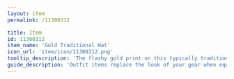 ```yaml
---
layout: item
permalink: /11300312

title: Item
id: 11300312
item_name: 'Gold Traditional Hat'
icon_url: 'item/icon/11300312.png'
tooltip_description: 'The flashy gold print on this typically traditional hat makes it anything but.'
guide_description: 'Outfit items replace the look of your gear when equipped.'
---
```

